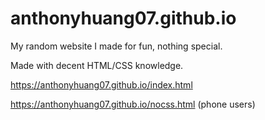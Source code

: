 # anthonyhuang07.github.io
My random website I made for fun, nothing special.

Made with decent HTML/CSS knowledge.

https://anthonyhuang07.github.io/index.html

https://anthonyhuang07.github.io/nocss.html (phone users)
